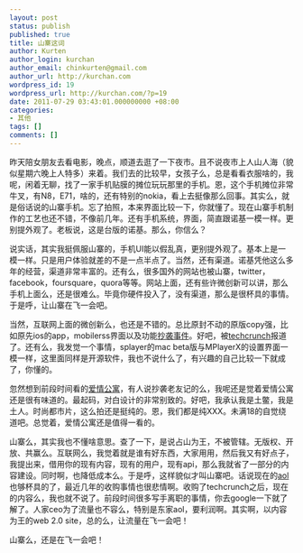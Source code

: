 ```yaml
---
layout: post
status: publish
published: true
title: 山寨这词
author: Kurten
author_login: kurchan
author_email: chinkurten@gmail.com
author_url: http://kurchan.com
wordpress_id: 19
wordpress_url: http://kurchan.com/?p=19
date: 2011-07-29 03:43:01.000000000 +08:00
categories:
- 其他
tags: []
comments: []
---
```

昨天陪女朋友去看电影，晚点，顺道去逛了一下夜市。且不说夜市上人山人海（貌似星期六晚上人特多）来着。我们去的比较早，女孩子么，总是看看衣服啥的，我呢，闲着无聊，找了一家手机贴膜的摊位玩玩那里的手机。恩，这个手机摊位非常牛叉，有N8，E71，啥的，还有特别的nokia，看上去挺像那么回事。其实么，就是俗话说的山寨手机。忘了拍照，本来界面比较一下，你就懂了。现在山寨手机制作的工艺也还不错，不像前几年。还有手机系统，界面，简直跟诺基一模一样。更别提外观了。老板说，这是台版的诺基。那么，你信么？

说实话，其实我挺佩服山寨的，手机UI能以假乱真，更别提外观了。基本上是一模一样。只是用户体验就差的不是一点半点了。当然，还有渠道。诺基凭他这么多年的经营，渠道非常丰富的。还有么，很多国外的网站也被山寨，twitter，facebook，foursquare，quora等等。网站上面，还有些许微创新可以讲，那么手机上面么，还是很难么。毕竟你硬件投入了，没有渠道，那么是很杯具的事情。于是呼，让山寨在飞一会吧。

当然，互联网上面的微创新么，也还是不错的。总比原封不动的原版copy强，比如原先ios的app，mobilerss界面以及功能<a href="http://techcrunch.com/2010/12/22/reeder-mobilerss/" target="_blank">抄袭事件</a>。好吧，被<a href="http://techcrunch.com/" target="_blank">techcrunch</a>报道了。还有么，我发觉一个事情，splayer的mac beta版与MPlayerX的设置界面一模一样，这里面同样是开源软件，我也不说什么了，有兴趣的自己比较一下就成了，你懂的。

忽然想到前段时间看的<a href="http://www.verycd.com/entries/505779/" target="_blank">爱情公寓</a>，有人说抄袭老友记的么，我呢还是觉着爱情公寓还是很有味道的。最起码，对白设计的非常别致的。好吧，我承认我是土鳖，我是土人。时尚都市片，这么拍还是挺纯的。恩，我们都是纯XXX。未满18的自觉绕道吧。总觉着，爱情公寓还是值得一看的。

山寨么，其实我也不懂啥意思。查了一下，是说占山为王，不被管辖。无版权、开放、共赢么。互联网么，我觉着就是谁有好东西，大家用用，然后我又有好点子，我提出来，借用你的现有内容，现有的用户，现有api，那么我就省了一部分的内容建设。同时啊，也降低成本么。于是呼，这样貌似才叫山寨吧。话说现在的<a href="http://www.aol.com/" target="_blank">aol</a>也够杯具的了，最近几年的收购事情也很悲情啊。收购了techcrunch之后，现在的内容么，我也就不说了。前段时间很多写手离职的事情，你去google一下就了解了。人家ceo为了流量也不容么，特别是东家aol，要利润啊。其实啊，以内容为王的web 2.0 site，总的么，让流量在飞一会吧！

山寨么，还是在飞一会吧！
